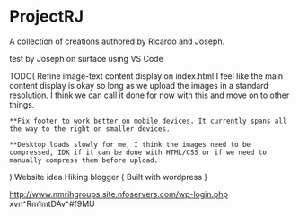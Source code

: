 # ProjectRJ
A collection of creations authored by Ricardo and Joseph.

test by Joseph on surface using VS Code

TODO(
    Refine image-text content display on index.html
        I feel like the main content display is okay so long as we upload the images in a standard resolution. I think we can call it done for now with this and move on to other things.

    **Fix footer to work better on mobile devices. It currently spans all the way to the right on smaller devices.

    **Desktop loads slowly for me, I think the images need to be compressed, IDK if it can be done with HTML/CSS or if we need to manually compress them before upload.

    
)
Website idea
    Hiking blogger {
        Built with wordpress
    }



http://www.nmrihgroups.site.nfoservers.com/wp-login.php
xvn^Rm1mtDAv^#f9MU